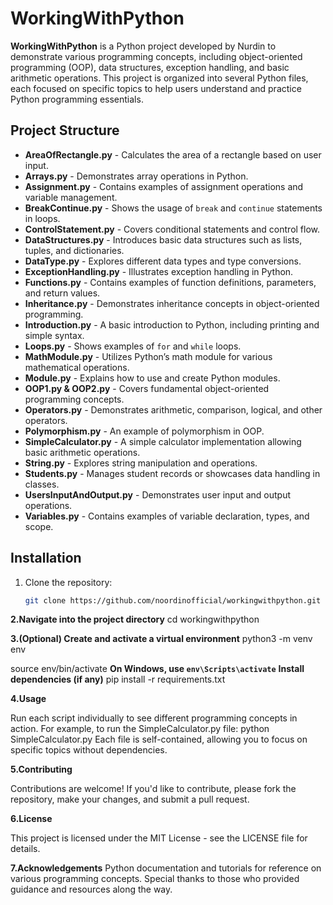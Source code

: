 # WorkingWithPython

**WorkingWithPython** 
is a Python project developed by Nurdin to demonstrate various programming concepts, including object-oriented programming (OOP), data structures, 
exception handling, and basic arithmetic operations. This project is organized into several Python files, each focused on specific topics to help users 
understand and practice Python programming essentials.

## Project Structure

- **AreaOfRectangle.py** - Calculates the area of a rectangle based on user input.
- **Arrays.py** - Demonstrates array operations in Python.
- **Assignment.py** - Contains examples of assignment operations and variable management.
- **BreakContinue.py** - Shows the usage of `break` and `continue` statements in loops.
- **ControlStatement.py** - Covers conditional statements and control flow.
- **DataStructures.py** - Introduces basic data structures such as lists, tuples, and dictionaries.
- **DataType.py** - Explores different data types and type conversions.
- **ExceptionHandling.py** - Illustrates exception handling in Python.
- **Functions.py** - Contains examples of function definitions, parameters, and return values.
- **Inheritance.py** - Demonstrates inheritance concepts in object-oriented programming.
- **Introduction.py** - A basic introduction to Python, including printing and simple syntax.
- **Loops.py** - Shows examples of `for` and `while` loops.
- **MathModule.py** - Utilizes Python’s math module for various mathematical operations.
- **Module.py** - Explains how to use and create Python modules.
- **OOP1.py & OOP2.py** - Covers fundamental object-oriented programming concepts.
- **Operators.py** - Demonstrates arithmetic, comparison, logical, and other operators.
- **Polymorphism.py** - An example of polymorphism in OOP.
- **SimpleCalculator.py** - A simple calculator implementation allowing basic arithmetic operations.
- **String.py** - Explores string manipulation and operations.
- **Students.py** - Manages student records or showcases data handling in classes.
- **UsersInputAndOutput.py** - Demonstrates user input and output operations.
- **Variables.py** - Contains examples of variable declaration, types, and scope.

## Installation

1. Clone the repository:
   ```bash
   git clone https://github.com/noordinofficial/workingwithpython.git

**2.Navigate into the project directory**
cd workingwithpython

**3.(Optional) Create and activate a virtual environment**
python3 -m venv env

source env/bin/activate **On Windows, use `env\Scripts\activate`**
**Install dependencies (if any)**
pip install -r requirements.txt

**4.Usage**

Run each script individually to see different programming concepts in action. For example, to run the SimpleCalculator.py file:
python SimpleCalculator.py
Each file is self-contained, allowing you to focus on specific topics without dependencies.

**5.Contributing**

Contributions are welcome! If you'd like to contribute, please fork the repository, make your changes, and submit a pull request.

**6.License**

This project is licensed under the MIT License - see the LICENSE file for details.

**7.Acknowledgements**
Python documentation and tutorials for reference on various programming concepts.
Special thanks to those who provided guidance and resources along the way.
